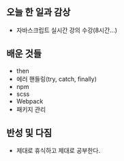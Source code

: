 ## 오늘 한 일과 감상
- 자바스크립트 실시간 강의 수강(8시간...)

## 배운 것들
- then
- 에러 핸들링(try, catch, finally)
- npm
- scss
- Webpack
- 패키지 관리

## 반성 및 다짐

- 제대로 휴식하고 제대로 공부한다.

